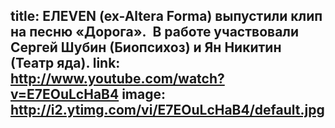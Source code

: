 title: EЛEVEN (ex-Altera Forma) выпустили клип на песню «Дорога».  В работе участвовали Сергей Шубин (Биопсихоз) и Ян Никитин (Театр яда).
link: http://www.youtube.com/watch?v=E7EOuLcHaB4
image: http://i2.ytimg.com/vi/E7EOuLcHaB4/default.jpg
---
